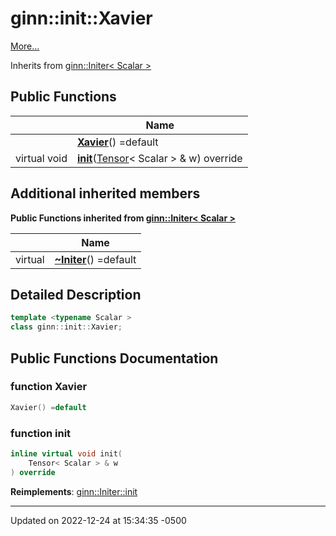 # ginn::init::Xavier


 [More...](#detailed-description)

Inherits from [ginn::Initer< Scalar >](api/Classes/classginn_1_1_initer.md)

## Public Functions

<span class="api-table">

|                | Name           |
| -------------- | -------------- |
| | **[Xavier](api/Classes/classginn_1_1init_1_1_xavier.md#function-xavier)**() =default |
| virtual void | **[init](api/Classes/classginn_1_1init_1_1_xavier.md#function-init)**([Tensor](api/Classes/classginn_1_1_tensor.md)< Scalar > & w) override |


</span>

## Additional inherited members

</span>

**Public Functions inherited from [ginn::Initer< Scalar >](api/Classes/classginn_1_1_initer.md)**

<span class="api-table">

|                | Name           |
| -------------- | -------------- |
| virtual | **[~Initer](api/Classes/classginn_1_1_initer.md#function-~initer)**() =default |


</span>


## Detailed Description

```cpp
template <typename Scalar >
class ginn::init::Xavier;
```

## Public Functions Documentation

### function Xavier

```cpp
Xavier() =default
```


### function init

```cpp
inline virtual void init(
    Tensor< Scalar > & w
) override
```


**Reimplements**: [ginn::Initer::init](api/Classes/classginn_1_1_initer.md#function-init)


-------------------------------

Updated on 2022-12-24 at 15:34:35 -0500